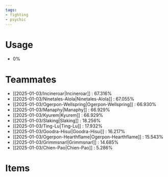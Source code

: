 ```yaml
---
tags:
- fighting
- psychic
---
```

# Usage
- 0%
# Teammates
- [[2025-01-03/Incineroar|Incineroar]] : 67.316%
- [[2025-01-03/Ninetales-Alola|Ninetales-Alola]] : 67.055%
- [[2025-01-03/Ogerpon-Wellspring|Ogerpon-Wellspring]] : 66.930%
- [[2025-01-03/Manaphy|Manaphy]] : 66.929%
- [[2025-01-03/Kyurem|Kyurem]] : 66.929%
- [[2025-01-03/Slaking|Slaking]] : 18.256%
- [[2025-01-03/Ting-Lu|Ting-Lu]] : 17.932%
- [[2025-01-03/Goodra-Hisui|Goodra-Hisui]] : 16.217%
- [[2025-01-03/Ogerpon-Hearthflame|Ogerpon-Hearthflame]] : 15.543%
- [[2025-01-03/Grimmsnarl|Grimmsnarl]] : 14.685%
- [[2025-01-03/Chien-Pao|Chien-Pao]] : 5.286%
# Items